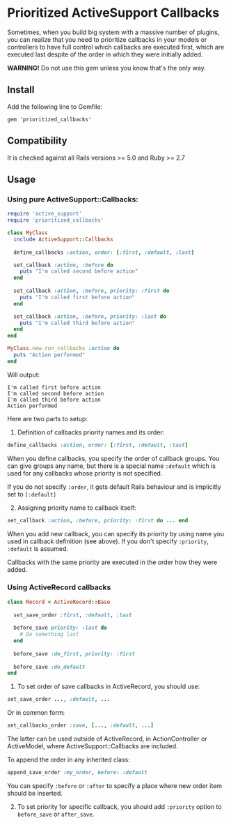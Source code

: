 # Prioritized ActiveSupport Callbacks

Sometimes, when you build big system with a massive number of plugins, you can realize that you need to prioritize
callbacks in your models or controllers to have full control which callbacks are executed first,
which are executed last despite of the order in which they were initially added.

**WARNING!** Do not use this gem unless you know that's the only way.

## Install

Add the following line to Gemfile:

`gem 'prioritized_callbacks'`

## Compatibility

It is checked against all Rails versions >= 5.0 and Ruby >= 2.7

## Usage

### Using pure ActiveSupport::Callbacks:

```ruby
require 'active_support'
require 'prioritized_callbacks'

class MyClass
  include ActiveSupport::Callbacks
  
  define_callbacks :action, order: [:first, :default, :last]

  set_callback :action, :before do
    puts "I'm called second before action"
  end
  
  set_callback :action, :before, priority: :first do
    puts "I'm called first before action"
  end

  set_callback :action, :before, priority: :last do
    puts "I'm called third before action"
  end
end

MyClass.new.run_callbacks :action do
  puts "Action performed"
end
```

Will output:

```
I'm called first before action
I'm called second before action
I'm called third before action
Action performed
```

Here are two parts to setup:

1) Definition of callbacks priority names and its order:

```ruby
define_callbacks :action, order: [:first, :default, :last]
```

When you define callbacks, you specify the order of callback groups. You can give groups any name, but there is a 
special name `:default` which is used for any callbacks whose priority is not specified.

If you do not specify `:order`, it gets default Rails behaviour and is implicitly set to `[:default]` 

2) Assigning priority name to callback itself:

```ruby
set_callback :action, :before, priority: :first do ... end
```

When you add new callback, you can specify its priority by using name you used in callback definition (see above).
If you don't specify `:priority`, `:default` is assumed.

Callbacks with the same priority are executed in the order how they were added.

### Using ActiveRecord callbacks

```ruby
class Record < ActiveRecord::Base
  
  set_save_order :first, :default, :last
  
  before_save priority: :last do
    # Do something last
  end
  
  before_save :do_first, priority: :first
  
  before_save :do_default
end
```

1) To set order of save callbacks in ActiveRecord, you should use:

```ruby
set_save_order ..., :default, ...
```

Or in common form:

```ruby
set_callbacks_order :save, [..., :default, ...]
```

The latter can be used outside of ActiveRecord, in ActionController or ActiveModel, where ActiveSupport::Callbacks
are included.

To append the order in any inherited class:

```ruby
append_save_order :my_order, before: :default
```

You can specify `:before` or `:after` to specify a place where new order item should be inserted.

2) To set priority for specific callback, you should add `:priority` option to `before_save` or `after_save`.

